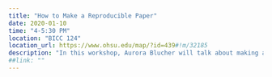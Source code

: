 ```yaml
---
title: "How to Make a Reproducible Paper"
date: 2020-01-10
time: "4-5:30 PM"
location: "BICC 124"
location_url: https://www.ohsu.edu/map/?id=439#!m/32185
description: "In this workshop, Aurora Blucher will talk about making a publication reproducible. Come and learn about effective data management, building reproducible computing environments using Binder, and using RMarkdown notebooks to make reproducible result reports."
##link: ""
---
```

